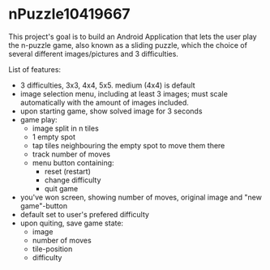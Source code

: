 nPuzzle10419667
===============
This project's goal is to build an Android Application that lets the user play the n-puzzle game, also known as a sliding puzzle, which the choice of several different images/pictures and 3 difficulties.

List of features:
- 3 difficulties, 3x3, 4x4, 5x5. medium (4x4) is default
- image selection menu, including at least 3 images; must scale automatically with the amount of images included.
- upon starting game, show solved image for 3 seconds
- game play:
  + image split in n tiles
  + 1 empty spot
  + tap tiles neighbouring the empty spot to move them there
  + track number of moves
  + menu button containing:
    - reset (restart)
    - change difficulty
    - quit game
- you've won screen, showing number of moves, original image and "new game"-button
- default set to user's prefered difficulty 
- upon quiting, save game state:
  + image
  + number of moves
  + tile-position
  + difficulty
